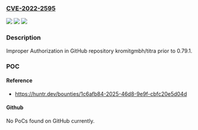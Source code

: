 ### [CVE-2022-2595](https://cve.mitre.org/cgi-bin/cvename.cgi?name=CVE-2022-2595)
![](https://img.shields.io/static/v1?label=Product&message=kromitgmbh%2Ftitra&color=blue)
![](https://img.shields.io/static/v1?label=Version&message=n%2Fa&color=blue)
![](https://img.shields.io/static/v1?label=Vulnerability&message=CWE-285%20Improper%20Authorization&color=brighgreen)

### Description

Improper Authorization in GitHub repository kromitgmbh/titra prior to 0.79.1.

### POC

#### Reference
- https://huntr.dev/bounties/1c6afb84-2025-46d8-9e9f-cbfc20e5d04d

#### Github
No PoCs found on GitHub currently.

